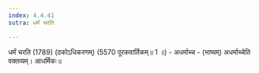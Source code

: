 ```yaml
---
index: 4.4.41
sutra: धर्मं चरति

---
```

 धर्मं चरति (1789) (ठकोऽधिकरणम्) (5570 पूरकवार्तिकम्॥ 1 ॥) - अधर्माच्च - (भाष्यम्) अधर्माच्चेति वक्तव्यम्। आधर्मिकः॥ 